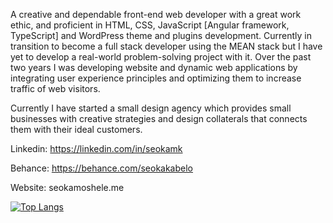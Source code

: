 A creative and dependable front-end web developer with a great work ethic, and proficient in HTML, CSS, JavaScript [Angular framework, TypeScript] and WordPress theme and plugins development. Currently in transition to become a full stack developer using the MEAN stack but I have yet to develop a real-world problem-solving project with it. Over the past two years I was developing website and dynamic web applications by integrating user experience principles and optimizing them to increase traffic of web visitors.

Currently I have started a small design agency which provides small businesses with creative strategies and design collaterals that connects them with their ideal customers.

Linkedin: https://linkedin.com/in/seokamk

Behance: https://behance.com/seokakabelo

Website: seokamoshele.me

[![Top Langs](https://github-readme-stats.vercel.app/api/top-langs/?username=jrdevgabe)](https://github.com/anuraghazra/github-readme-stats)
<!---
JrDevGabe/JrDevGabe is a ✨ special ✨ repository because its `README.md` (this file) appears on your GitHub profile.
You can click the Preview link to take a look at your changes.
--->

